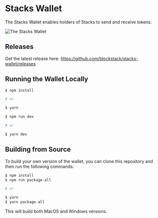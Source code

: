 # Stacks Wallet

The Stacks Wallet enables holders of Stacks to send and receive tokens.

![The Stacks Wallet](https://file-elonievacp.now.sh/)

## Releases
Get the latest release here: https://github.com/blockstack/stacks-wallet/releases

## Running the Wallet Locally

```bash
$ npm install

# or

$ yarn
```

```bash
$ npm run dev

# or

$ yarn dev
```

## Building from Source
To build your own version of the wallet, you can clone this repository and then run the following commands:

```bash
$ npm install
$ npm run package-all

# or

$ yarn
$ yarn package-all
```

This will build both MacOS and Windows versions.
